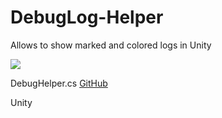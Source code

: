 # DebugLog-Helper
Allows to show marked and colored logs in Unity

![](https://i.imgur.com/8AwEzsN.png)

DebugHelper.cs [GitHub](https://github.com/kir-avramenko/DebugLog-Helper/blob/master/DebugLogHelper/Assets/Shorka/DebugHelper/DebugHelper.cs)

Unity
